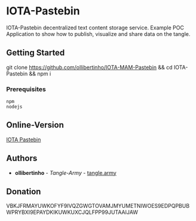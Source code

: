 # IOTA-Pastebin

IOTA-Pastebin decentralized text content storage service.
Example POC Application to show how to publish, visualize and share data on the tangle.

## Getting Started

git clone https://github.com/ollibertinho/IOTA-MAM-Pastebin && cd IOTA-Pastebin && npm i

### Prerequisites

```
npm
nodejs
```

## Online-Version
[IOTA Pastebin](https://paste.tangle.army)

## Authors

* **ollibertinho** - *Tangle-Army* - [tangle.army](https://tangle.army)

## Donation

VBKJFRMAYUWKOFYF9IVQZGWGTOVAMJMYUMETNIWOES9EDPQPBUBWPRYBXI9EPAYDKIKUWKUXCJQLFPP99JUTAAIJAW  
